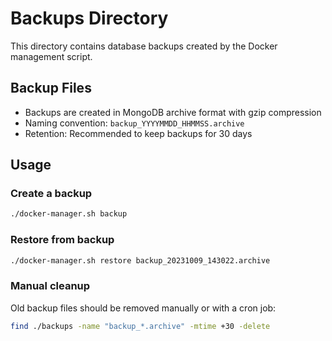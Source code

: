 # Backups Directory

This directory contains database backups created by the Docker management script.

## Backup Files

- Backups are created in MongoDB archive format with gzip compression
- Naming convention: `backup_YYYYMMDD_HHMMSS.archive`
- Retention: Recommended to keep backups for 30 days

## Usage

### Create a backup

```bash
./docker-manager.sh backup
```

### Restore from backup

```bash
./docker-manager.sh restore backup_20231009_143022.archive
```

### Manual cleanup

Old backup files should be removed manually or with a cron job:

```bash
find ./backups -name "backup_*.archive" -mtime +30 -delete
```
